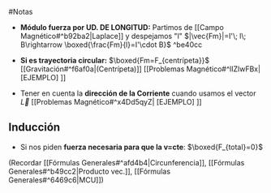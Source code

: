 #Notas 

- **Módulo fuerza por UD. DE LONGITUD:** 
	Partimos de [[Campo Magnético#^b92ba2|Laplace]] y despejamos "l" $|\vec{Fm}|=I'\; l\; B\rightarrow \boxed{\frac{Fm}{l}=I'\cdot B}$ ^be40cc

- **Si es trayectoria circular:** $\boxed{Fm=F_{centrípeta}}$  [[Gravitación#^f6af0a|(Centrípeta)]] [[Problemas Magnético#^lIZlwFBx| [EJEMPLO] ]]

- Tener en cuenta la **dirección de la Corriente** cuando usamos el vector $\vec{L}$ [[Problemas Magnético#^x4Dd5qyZ| [EJEMPLO] ]]

## Inducción

- Si nos piden **fuerza necesaria para que la v=cte**: $\boxed{F_{total}=0}$


(Recordar [[Fórmulas Generales#^afd4b4|Circunferencia]], [[Fórmulas Generales#^b49cc2|Producto vec.]], [[Fórmulas Generales#^6469c6|MCU]])